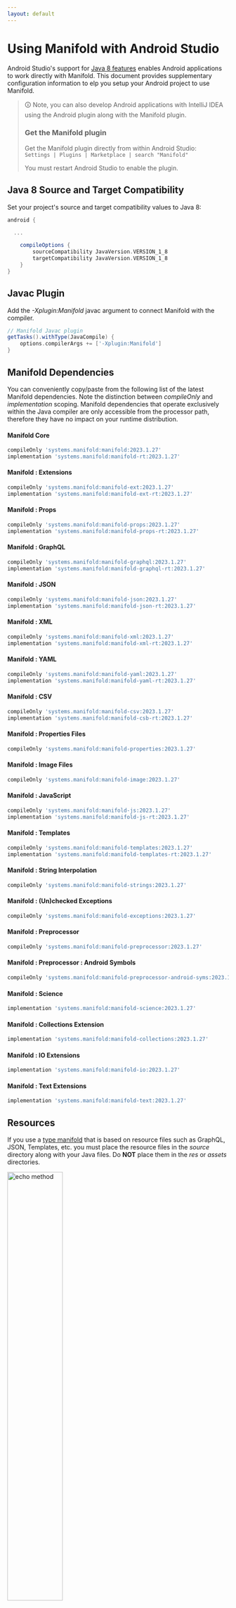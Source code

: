 ```yaml
---
layout: default
---
```


# Using Manifold with Android Studio

Android Studio's support for [Java 8 features](https://developer.android.com/studio/write/java8-support.html) enables
Android applications to work directly with Manifold. This document provides supplementary configuration information to
elp you setup your Android project to use Manifold.

>🛈 Note, you can also develop Android applications with IntelliJ IDEA using the Android plugin along with the Manifold
>plugin. 
>
>### Get the Manifold plugin
>Get the Manifold plugin directly from within Android Studio:
><br>
>`Settings | Plugins | Marketplace | search "Manifold"`
><br>
> 
>You must restart Android Studio to enable the plugin. 
 
## Java 8 Source and Target Compatibility 
Set your project's source and target compatibility values to Java 8:

```groovy
android {

  ...

    compileOptions {
        sourceCompatibility JavaVersion.VERSION_1_8
        targetCompatibility JavaVersion.VERSION_1_8
    }
}
```

## Javac Plugin
Add the *-Xplugin:Manifold* javac argument to connect Manifold with the compiler.

```groovy
// Manifold Javac plugin
getTasks().withType(JavaCompile) {
    options.compilerArgs += ['-Xplugin:Manifold']
}
```    

## Manifold Dependencies
You can conveniently copy/paste from the following list of the latest Manifold dependencies. Note the distinction
between *compileOnly* and *implementation* scoping. Manifold dependencies that operate exclusively within the
Java compiler are only accessible from the processor path, therefore they have no impact on your runtime distribution.

#### Manifold Core
```groovy
compileOnly 'systems.manifold:manifold:2023.1.27'
implementation 'systems.manifold:manifold-rt:2023.1.27'
```
#### Manifold : Extensions
```groovy
compileOnly 'systems.manifold:manifold-ext:2023.1.27'
implementation 'systems.manifold:manifold-ext-rt:2023.1.27'
```
#### Manifold : Props
```groovy
compileOnly 'systems.manifold:manifold-props:2023.1.27'
implementation 'systems.manifold:manifold-props-rt:2023.1.27'
```
#### Manifold : GraphQL
```groovy
compileOnly 'systems.manifold:manifold-graphql:2023.1.27'
implementation 'systems.manifold:manifold-graphql-rt:2023.1.27'
```
#### Manifold : JSON
```groovy
compileOnly 'systems.manifold:manifold-json:2023.1.27'
implementation 'systems.manifold:manifold-json-rt:2023.1.27'
```
#### Manifold : XML
```groovy
compileOnly 'systems.manifold:manifold-xml:2023.1.27'
implementation 'systems.manifold:manifold-xml-rt:2023.1.27'
```
#### Manifold : YAML
```groovy
compileOnly 'systems.manifold:manifold-yaml:2023.1.27'
implementation 'systems.manifold:manifold-yaml-rt:2023.1.27'
```
#### Manifold : CSV
```groovy
compileOnly 'systems.manifold:manifold-csv:2023.1.27'
implementation 'systems.manifold:manifold-csb-rt:2023.1.27'
```
#### Manifold : Properties Files
```groovy
compileOnly 'systems.manifold:manifold-properties:2023.1.27'
```
#### Manifold : Image Files
```groovy
compileOnly 'systems.manifold:manifold-image:2023.1.27'
```
#### Manifold : JavaScript
```groovy
compileOnly 'systems.manifold:manifold-js:2023.1.27'
implementation 'systems.manifold:manifold-js-rt:2023.1.27'
```
#### Manifold : Templates
```groovy
compileOnly 'systems.manifold:manifold-templates:2023.1.27'
implementation 'systems.manifold:manifold-templates-rt:2023.1.27'
```
#### Manifold : String Interpolation
```groovy
compileOnly 'systems.manifold:manifold-strings:2023.1.27'
```
#### Manifold : (Un)checked Exceptions
```groovy
compileOnly 'systems.manifold:manifold-exceptions:2023.1.27'
```
#### Manifold : Preprocessor
```groovy
compileOnly 'systems.manifold:manifold-preprocessor:2023.1.27'
```
#### Manifold : Preprocessor : Android Symbols
```groovy
compileOnly 'systems.manifold:manifold-preprocessor-android-syms:2023.1.27'
```
#### Manifold : Science
```groovy
implementation 'systems.manifold:manifold-science:2023.1.27'
```
#### Manifold : Collections Extension
```groovy
implementation 'systems.manifold:manifold-collections:2023.1.27'
```
#### Manifold : IO Extensions
```groovy
implementation 'systems.manifold:manifold-io:2023.1.27'
```
#### Manifold : Text Extensions
```groovy
implementation 'systems.manifold:manifold-text:2023.1.27'
```

## Resources

If you use a [type manifold](https://github.com/manifold-systems/manifold/tree/master/manifold-core-parent/manifold#the-big-picture)
that is based on resource files such as GraphQL, JSON, Templates, etc. you must place the resource files in the 
*source* directory along with your Java files.  Do **NOT** place them in the *res* or *assets* directories.
 
<p><img src="http://manifold.systems/images/android_resources.png" alt="echo method" width="50%" height="50%"/></p> 

## Preprocessor and build variant symbols

If you use the [preprocessor](https://github.com/manifold-systems/manifold/tree/master/manifold-deps-parent/manifold-preprocessor),
you can directly reference Android build variant symbols with the [manifold-preprocessor-android-syms](https://github.com/manifold-systems/manifold/tree/master/manifold-deps-parent/manifold-preprocessor-android-syms)
dependency.
```java
#if FLAVOR == "paid"
  @Override
  public void specialMethod(Foo foo) {
  ...
  }
#endif
```
build.gradle
```groovy
dependencies {
    ...
    compileOnly 'systems.manifold:manifold-preprocessor:2023.1.27'
    compileOnly 'systems.manifold:manifold-preprocessor-android-syms:2023.1.27'
}
```